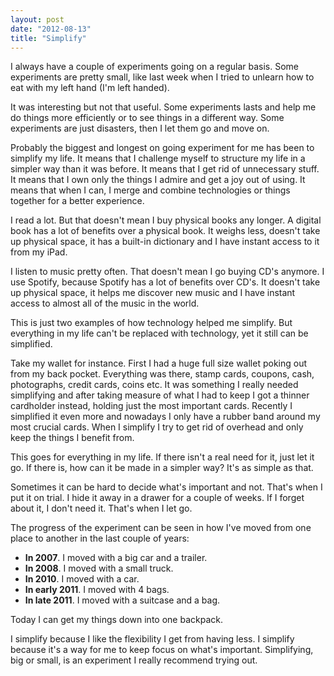 ```yaml
---
layout: post
date: "2012-08-13"
title: "Simplify"
---
```


I always have a couple of experiments going on a regular basis. Some experiments are pretty small, like last week when I tried to unlearn how to eat with my left hand (I'm left handed).

It was interesting but not that useful. Some experiments lasts and help me do things more efficiently or to see things in a different way. Some experiments are just disasters, then I let them go and move on.

Probably the biggest and longest on going experiment for me has been to simplify my life. It means that I challenge myself to structure my life in a simpler way than it was before. It means that I get rid of unnecessary stuff. It means that I own only the things I admire and get a joy out of using. It means that when I can, I merge and combine technologies or things together for a better experience.

I read a lot. But that doesn't mean I buy physical books any longer. A digital book has a lot of benefits over a physical book. It weighs less, doesn't take up physical space, it has a built-in dictionary and I have instant access to it from my iPad.

I listen to music pretty often. That doesn't mean I go buying CD's anymore. I use Spotify, because Spotify has a lot of benefits over CD's. It doesn't take up physical space, it helps me discover new music and I have instant access to almost all of the music in the world.

This is just two examples of how technology helped me simplify. But everything in my life can't be replaced with technology, yet it still can be simplified.

Take my wallet for instance. First I had a huge full size wallet poking out from my back pocket. Everything was there, stamp cards, coupons, cash, photographs, credit cards, coins etc. It was something I really needed simplifying and after taking measure of what I had to keep I got a thinner cardholder instead, holding just the most important cards. Recently I simplified it even more and nowadays I only have a rubber band around my most crucial cards. When I simplify I try to get rid of overhead and only keep the things I benefit from.

This goes for everything in my life. If there isn't a real need for it, just let it go. If there is, how can it be made in a simpler way? It's as simple as that.

Sometimes it can be hard to decide what's important and not. That's when I put it on trial. I hide it away in a drawer for a couple of weeks. If I forget about it, I don't need it. That's when I let go.

The progress of the experiment can be seen in how I've moved from one place to another in the last couple of years:

- **In 2007**. I moved with a big car and a trailer.
- **In 2008**. I moved with a small truck.
- **In 2010**. I moved with a car.
- **In early 2011**. I moved with 4 bags.
- **In late 2011**. I moved with a suitcase and a bag.

Today I can get my things down into one backpack.

I simplify because I like the flexibility I get from having less. I simplify because it's a way for me to keep focus on what's important. Simplifying, big or small, is an experiment I really recommend trying out.
